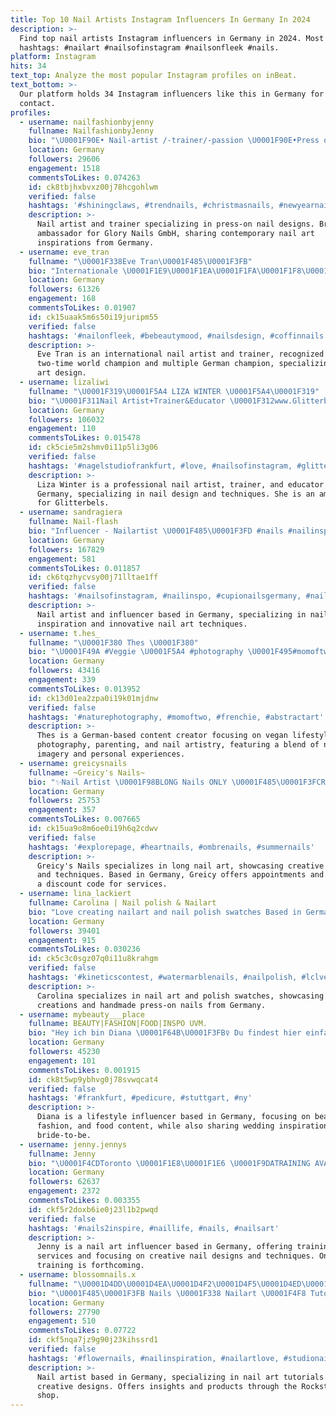 ```yaml
---
title: Top 10 Nail Artists Instagram Influencers In Germany In 2024
description: >-
  Find top nail artists Instagram influencers in Germany in 2024. Most popular
  hashtags: #nailart #nailsofinstagram #nailsonfleek #nails.
platform: Instagram
hits: 34
text_top: Analyze the most popular Instagram profiles on inBeat.
text_bottom: >-
  Our platform holds 34 Instagram influencers like this in Germany for you to
  contact.
profiles:
  - username: nailfashionbyjenny
    fullname: NailfashionbyJenny
    bio: "\U0001F90E• Nail-artist /-trainer/-passion \U0001F90E•Press on nailinspirations \U0001F90E• @glory_nails_gmbh Ambassador, Code „Jenny“ to get -10% off \U0001F90E• private @jen_nyg_"
    location: Germany
    followers: 29606
    engagement: 1518
    commentsToLikes: 0.074263
    id: ck8tbjhxbvxz00j78hcgohlwm
    verified: false
    hashtags: '#shiningclaws, #trendnails, #christmasnails, #newyearnails'
    description: >-
      Nail artist and trainer specializing in press-on nail designs. Brand
      ambassador for Glory Nails GmbH, sharing contemporary nail art
      inspirations from Germany.
  - username: eve_tran
    fullname: "\U0001F338Eve Tran\U0001F485\U0001F3FB"
    bio: "Internationale \U0001F1E9\U0001F1EA\U0001F1FA\U0001F1F8\U0001F1FB\U0001F1F3 Nail Artist / Nail Trainer 2nd \U0001F3C6 World Nail Champion 1st \U0001F3C6 German Champion Repeated Winner in Nail Art Design"
    location: Germany
    followers: 61326
    engagement: 168
    commentsToLikes: 0.01907
    id: ck15uaak5m6s50i19juripm55
    verified: false
    hashtags: '#nailonfleek, #bebeautymood, #nailsdesign, #coffinnails'
    description: >-
      Eve Tran is an international nail artist and trainer, recognized as a
      two-time world champion and multiple German champion, specializing in nail
      art design.
  - username: lizaliwi
    fullname: "\U0001F319\U0001F5A4 LIZA WINTER \U0001F5A4\U0001F319"
    bio: "\U0001F311Nail Artist+Trainer&Educator \U0001F312www.Glitterbels-Germany.de \U0001F313@glitterbels Ambassador•code:Liza \U0001F314@glitterbelsgermany\U0001F495 \U0001F315 \U0001F4CDHanau, Deutschland \U0001F1E9\U0001F1EA"
    location: Germany
    followers: 106032
    engagement: 110
    commentsToLikes: 0.015478
    id: ck5cie5m2shmv0i11p5li3g06
    verified: false
    hashtags: '#nagelstudiofrankfurt, #love, #nailsofinstagram, #glitterbelsgermany'
    description: >-
      Liza Winter is a professional nail artist, trainer, and educator based in
      Germany, specializing in nail design and techniques. She is an ambassador
      for Glitterbels.
  - username: sandragiera
    fullname: Nail-flash
    bio: "Influencer - Nailartist \U0001F485\U0001F3FD #nails #nailinspiration #nailideas"
    location: Germany
    followers: 167829
    engagement: 581
    commentsToLikes: 0.011857
    id: ck6tqzhycvsy00j71lltae1ff
    verified: false
    hashtags: '#nailsofinstagram, #nailinspo, #cupionailsgermany, #nailsummer'
    description: >-
      Nail artist and influencer based in Germany, specializing in nail design
      inspiration and innovative nail art techniques.
  - username: t.hes_
    fullname: "\U0001F380 Thes \U0001F380"
    bio: "\U0001F49A #Veggie \U0001F5A4 #photography \U0001F495#momoftwo ❤️ @_be_nny since 2008 \U0001F49B #bullylove \U0001F485\U0001F3FB #nailartist"
    location: Germany
    followers: 43416
    engagement: 339
    commentsToLikes: 0.013952
    id: ck13d01ea2zpa0i19k01mjdnw
    verified: false
    hashtags: '#naturephotography, #momoftwo, #frenchie, #abstractart'
    description: >-
      Thes is a German-based content creator focusing on vegan lifestyle,
      photography, parenting, and nail artistry, featuring a blend of nature
      imagery and personal experiences.
  - username: greicysnails
    fullname: ~Greicy's Nails~
    bio: "✨Nail Artist \U0001F98BLONG Nails ONLY \U0001F485\U0001F3FCRead Policy before DM \U0001F468‍\U0001F469‍\U0001F466 No kids/extra guests ❤️Discount Code: GREICY5 \U0001F334Hayward Ca \U0001F495Cash, Zelle & Apple Pay Only\U0001F4B5"
    location: Germany
    followers: 25753
    engagement: 357
    commentsToLikes: 0.007665
    id: ck15ua9o8m6oe0i19h6q2cdwv
    verified: false
    hashtags: '#explorepage, #heartnails, #ombrenails, #summernails'
    description: >-
      Greicy's Nails specializes in long nail art, showcasing creative designs
      and techniques. Based in Germany, Greicy offers appointments and promotes
      a discount code for services.
  - username: lina_lackiert
    fullname: Carolina | Nail polish & Nailart
    bio: "Love creating nailart and nail polish swatches Based in Germany \U0001F1E9\U0001F1EA Hand made press on nails @lina_lackiert_shop \U0001F609"
    location: Germany
    followers: 39401
    engagement: 915
    commentsToLikes: 0.030236
    id: ck5c3c0sgz07q0i11u8krahgm
    verified: false
    hashtags: '#kineticscontest, #watermarblenails, #nailpolish, #lclvernis'
    description: >-
      Carolina specializes in nail art and polish swatches, showcasing her
      creations and handmade press-on nails from Germany.
  - username: mybeauty___place
    fullname: BEAUTY|FASHION|FOOD|INSPO UVM.
    bio: "Hey ich bin Diana \U0001F64B\U0001F3FB‍♀️ Du findest hier einfach alles! \U0001F4CDN R W | \U0001F1EE\U0001F1F7 |\U0001F46B\U0001F3FB Bride to be \U0001F470\U0001F3FB‍♀️\U0001F48D Kooperation DM\U0001F4E9 Dauerwerbesendung \U0001F4FA"
    location: Germany
    followers: 45230
    engagement: 101
    commentsToLikes: 0.001915
    id: ck8t5wp9ybhvg0j78svwqcat4
    verified: false
    hashtags: '#frankfurt, #pedicure, #stuttgart, #ny'
    description: >-
      Diana is a lifestyle influencer based in Germany, focusing on beauty,
      fashion, and food content, while also sharing wedding inspiration as a
      bride-to-be.
  - username: jenny.jennys
    fullname: Jenny
    bio: "\U0001F4CDToronto \U0001F1E8\U0001F1E6 \U0001F9DATRAINING AVAILABLE \U0001F9DA‍♂️ ONLINE TRAINING COMING SOON \U0001F48B"
    location: Germany
    followers: 62637
    engagement: 2372
    commentsToLikes: 0.003355
    id: ckf5r2doxb6ie0j23l1b2pwqd
    verified: false
    hashtags: '#nails2inspire, #naillife, #nails, #nailsart'
    description: >-
      Jenny is a nail art influencer based in Germany, offering training
      services and focusing on creative nail designs and techniques. Online
      training is forthcoming.
  - username: blossomnails.x
    fullname: "\U0001D4DD\U0001D4EA\U0001D4F2\U0001D4F5\U0001D4ED\U0001D4EE\U0001D4FC\U0001D4F2\U0001D4F0\U0001D4F7 \U0001D4D6\U0001D4EE\U0001D4FB\U0001D4F6\U0001D4EA\U0001D4F7\U0001D502 \U0001F1E9\U0001F1EA"
    bio: "\U0001F485\U0001F3FB Nails \U0001F338 Nailart \U0001F4F8 Tutorials ⬇️ Rockstarnails Shop & Impressum"
    location: Germany
    followers: 27790
    engagement: 510
    commentsToLikes: 0.07722
    id: ckf5nqa7jz9g90j23kihssrd1
    verified: false
    hashtags: '#flowernails, #nailinspiration, #nailartlove, #studionailart'
    description: >-
      Nail artist based in Germany, specializing in nail art tutorials and
      creative designs. Offers insights and products through the Rockstarnails
      shop.
---
```


